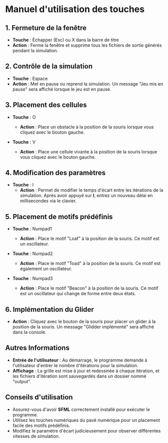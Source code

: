 # Manuel d'utilisation des touches

## 1. Fermeture de la fenêtre
- **Touche** : Échapper (Esc) ou X dans la barre de titre
- **Action** : Ferme la fenêtre et supprime tous les fichiers de sortie générés pendant la simulation.

## 2. Contrôle de la simulation
- **Touche** : Espace
- **Action** : Met en pause ou reprend la simulation. Un message "Jeu mis en pause" sera affiché lorsque le jeu est en pause.

## 3. Placement des cellules
- **Touche** : O
  - **Action** : Place un obstacle à la position de la souris lorsque vous cliquez avec le bouton gauche.
  
- **Touche** : V
  - **Action** : Place une cellule vivante à la position de la souris lorsque vous cliquez avec le bouton gauche.

## 4. Modification des paramètres
- **Touche** : I
  - **Action** : Permet de modifier le temps d'écart entre les itérations de la simulation. Après avoir appuyé sur **I**, entrez un nouveau délai en millisecondes via le clavier.

## 5. Placement de motifs prédéfinis
- **Touche** : Numpad1
  - **Action** : Place le motif "Loaf" à la position de la souris. Ce motif est un oscillateur.
  
- **Touche** : Numpad2
  - **Action** : Place le motif "Toad" à la position de la souris. Ce motif est également un oscillateur.
  
- **Touche** : Numpad3
  - **Action** : Place le motif "Beacon" à la position de la souris. Ce motif est un oscillateur qui change de forme entre deux états.

## 6. Implémentation du Glider
- **Action** : Cliquez avec le bouton de la souris pour placer un glider à la position de la souris. Un message "Glidder implémenté" sera affiché dans la console.

## Autres Informations
- **Entrée de l'utilisateur** : Au démarrage, le programme demande à l'utilisateur d'entrer le nombre d'itérations pour la simulation.
- **Affichage** : La grille est mise à jour et redessinée à chaque itération, et les fichiers d'itération sont sauvegardés dans un dossier nommé "output".

## Conseils d'utilisation
- Assurez-vous d'avoir **SFML** correctement installé pour exécuter le programme.
- Utilisez les touches numériques du pavé numérique pour un placement facile des motifs prédéfinis.
- Modifiez le paramètre d'écart judicieusement pour observer différentes vitesses de simulation.

